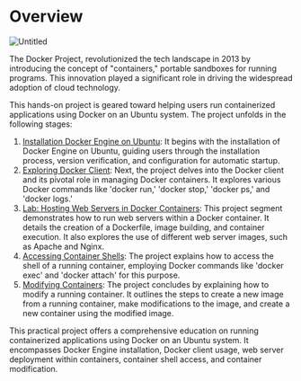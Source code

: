 # Overview
![Untitled](assets/images/overview.png)

The Docker Project, revolutionized the tech landscape in 2013 by introducing the concept of "containers," portable sandboxes for running programs. This innovation played a significant role in driving the widespread adoption of cloud technology.

This hands-on project is geared toward helping users run containerized applications using Docker on an Ubuntu system. The project unfolds in the following stages:

1. [Installation Docker Engine on Ubuntu](1-installing-docker-engine-on-ubuntu.md): It begins with the installation of Docker Engine on Ubuntu, guiding users through the installation process, version verification, and configuration for automatic startup.
2. [Exploring Docker Client](2-the-docker-client.md): Next, the project delves into the Docker client and its pivotal role in managing Docker containers. It explores various Docker commands like 'docker run,' 'docker stop,' 'docker ps,' and 'docker logs.'
3. [Lab: Hosting Web Servers in Docker Containers](3-lab-running-webservers-in-a-docker-container.md): This project segment demonstrates how to run web servers within a Docker container. It details the creation of a Dockerfile, image building, and container execution. It also explores the use of different web server images, such as Apache and Nginx.
4. [Accessing Container Shells](4-getting-shell-access-to-a-container.md): The project explains how to access the shell of a running container, employing Docker commands like 'docker exec' and 'docker attach' for this purpose.
5. [Modifying Containers](5-modifying-a-container.md): The project concludes by explaining how to modify a running container. It outlines the steps to create a new image from a running container, make modifications to the image, and create a new container using the modified image.

This practical project offers a comprehensive education on running containerized applications using Docker on an Ubuntu system. It encompasses Docker Engine installation, Docker client usage, web server deployment within containers, container shell access, and container modification.
